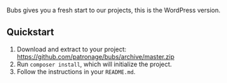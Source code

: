 Bubs gives you a fresh start to our projects, this is the WordPress version.

## Quickstart

1. Download and extract to your project: https://github.com/patronage/bubs/archive/master.zip
2. Run `composer install`, which will initialize the project.
3. Follow the instructions in your `README.md`.
